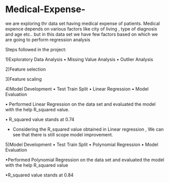 # Medical-Expense-

we are exploring thr data set having medical expense of patients. Medical expence depends on various factors like city of living , type of diagnosis and age etc.. but in this data set we have few factors based on which we are going to perform regression analysis

Steps followed in the project:

1)Exploratory Data Analysis • Missing Value Analysis • Outlier Analysis

2)Feature selection

3)Feature scaling

4)Model Development • Test Train Split • Linear Regression • Model Evaluation

• Performed Linear Regression  on the data set and evaluated the model with the help R_squared value.

• R_squared value stands at 0.74

* Considering the R_squared value obtained in Linear regression , We can see that there is still scope model improvement.

5)Model Development • Test Train Split • Polynomial Regression • Model Evaluation

  •Performed Polynomial Regression  on the data set and evaluated the model with the help R_squared value
  
  •R_squared value stands at 0.84
  
